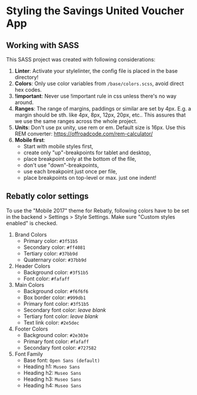 # Styling the Savings United Voucher App

## Working with SASS

This SASS project was created with following considerations:

1. **Linter**: Activate your stylelinter, the config file is placed in the base directory!
1. **Colors**: Only use color variables from `/base/colors.scss`, avoid direct hex codes.
1. **!important**: Never use !important rule in css unless there's no way around.
1. **Ranges**: The range of margins, paddings or similar are set by 4px. E.g. a margin
should be sth. like 4px, 8px, 12px, 20px, etc.. This assures that we use the same ranges
across the whole project.
1. **Units**: Don't use px unity, use rem or em. Default size is 16px.
Use this REM converter: <https://offroadcode.com/rem-calculator/>
1. **Mobile first**:
    * Start with mobile styles first,
    * create only "up"-breakpoints for tablet and desktop,
    * place breakpoint only at the bottom of the file,
    * don't use "down"-breakpoints,
    * use each breakpoint just once per file,
    * place breakpoints on top-level or max. just one indent!

## Rebatly color settings

To use the "Mobile 2017" theme for Rebatly, following colors have to be set in the backend >
Settings > Style Settings. Make sure "Custom styles enabled" is checked.

1. Brand Colors
    * Primary color: `#3f51b5`
    * Secondary color: `#ff4081`
    * Tertiary color: `#37bb9d`
    * Quaternary color: `#37bb9d`
1. Header Colors
    * Background color: `#3f51b5`
    * Font color: `#fafaff`
1. Main Colors
    * Background color: `#f6f6f6`
    * Box border color: `#999db1`
    * Primary font color: `#3f51b5`
    * Secondary font color: *leave blank*
    * Tertiary font color: *leave blank*
    * Text link color: `#2e5dec`
1. Footer Colors
    * Background color: `#2e303e`
    * Primary font color: `#fafaff`
    * Secondary font color: `#727582`
1. Font Family
    * Base font: `Open Sans (default)`
    * Heading h1: `Museo Sans`
    * Heading h2: `Museo Sans`
    * Heading h3: `Museo Sans`
    * Heading h4: `Museo Sans`

